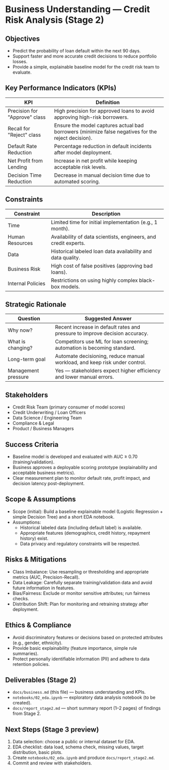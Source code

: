 # Business Understanding — Credit Risk Analysis (Stage 2)

## Objectives
- Predict the probability of loan default within the next 90 days.
- Support faster and more accurate credit decisions to reduce portfolio losses.
- Provide a simple, explainable baseline model for the credit risk team to evaluate.

## Key Performance Indicators (KPIs)
| KPI | Definition |
| --- | --- |
| Precision for "Approve" class | High precision for approved loans to avoid approving high-risk borrowers. |
| Recall for "Reject" class | Ensure the model captures actual bad borrowers (minimize false negatives for the reject decision). |
| Default Rate Reduction | Percentage reduction in default incidents after model deployment. |
| Net Profit from Lending | Increase in net profit while keeping acceptable risk levels. |
| Decision Time Reduction | Decrease in manual decision time due to automated scoring. |

## Constraints
| Constraint | Description |
| --- | --- |
| Time | Limited time for initial implementation (e.g., 1 month). |
| Human Resources | Availability of data scientists, engineers, and credit experts. |
| Data | Historical labeled loan data availability and data quality. |
| Business Risk | High cost of false positives (approving bad loans). |
| Internal Policies | Restrictions on using highly complex black-box models. |

## Strategic Rationale
| Question | Suggested Answer |
| --- | --- |
| Why now? | Recent increase in default rates and pressure to improve decision accuracy. |
| What is changing? | Competitors use ML for loan screening; automation is becoming standard. |
| Long-term goal | Automate decisioning, reduce manual workload, and keep risk under control. |
| Management pressure | Yes — stakeholders expect higher efficiency and lower manual errors. |

## Stakeholders
- Credit Risk Team (primary consumer of model scores)
- Credit Underwriting / Loan Officers
- Data Science / Engineering Team
- Compliance & Legal
- Product / Business Managers

## Success Criteria
- Baseline model is developed and evaluated with AUC ≥ 0.70 (training/validation).  
- Business approves a deployable scoring prototype (explainability and acceptable business metrics).  
- Clear measurement plan to monitor default rate, profit impact, and decision latency post-deployment.

## Scope & Assumptions
- Scope (initial): Build a baseline explainable model (Logistic Regression + simple Decision Tree) and a short EDA notebook.
- Assumptions:
  - Historical labeled data (including default label) is available.
  - Appropriate features (demographics, credit history, repayment history) exist.
  - Data privacy and regulatory constraints will be respected.

## Risks & Mitigations
- Class Imbalance: Use resampling or thresholding and appropriate metrics (AUC, Precision-Recall).
- Data Leakage: Carefully separate training/validation data and avoid future information in features.
- Bias/Fairness: Exclude or monitor sensitive attributes; run fairness checks.
- Distribution Shift: Plan for monitoring and retraining strategy after deployment.

## Ethics & Compliance
- Avoid discriminatory features or decisions based on protected attributes (e.g., gender, ethnicity).
- Provide basic explainability (feature importance, simple rule summaries).
- Protect personally identifiable information (PII) and adhere to data retention policies.

## Deliverables (Stage 2)
- `docs/business.md` (this file) — business understanding and KPIs.
- `notebooks/02_eda.ipynb` — exploratory data analysis notebook (to be created).
- `docs/report_stage2.md` — short summary report (1–2 pages) of findings from Stage 2.

## Next Steps (Stage 3 preview)
1. Data selection: choose a public or internal dataset for EDA.
2. EDA checklist: data load, schema check, missing values, target distribution, basic plots.
3. Create `notebooks/02_eda.ipynb` and produce `docs/report_stage2.md`.
4. Commit and review with stakeholders.

